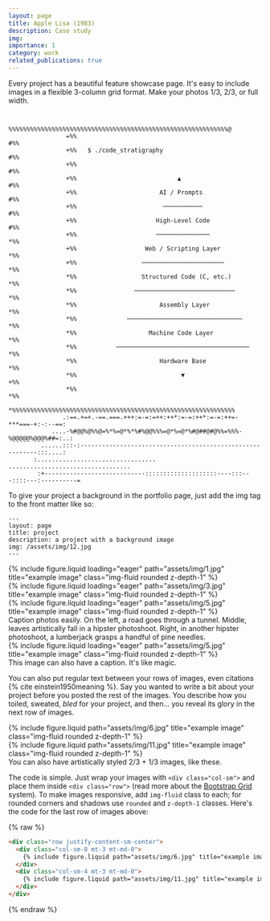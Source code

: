 ```yaml
---
layout: page
title: Apple Lisa (1983)
description: Case study
img:
importance: 1
category: work
related_publications: true
---
```


Every project has a beautiful feature showcase page.
It's easy to include images in a flexible 3-column grid format.
Make your photos 1/3, 2/3, or full width.

<div markdown="1" style="text-align: left;">

```text

                 %%%%%%%%%%%%%%%%%%%%%%%%%%%%%%%%%%%%%%%%%%%%%%%%%%%%%%%%%%%%%@
                =%%                                                         #%%
                +%%   $ ./code_stratigraphy                                 #%%
                +%%                                                         #%%
                +%%                            ▲                            #%%
                +%%                       AI / Prompts                      #%%
                +%%                        ───────────                      #%%
                +%%                      High-Level Code                    #%%
                +%%                      ───────────────                    *%%
                +%%                   Web / Scripting Layer                 *%%
                +%%                  ───────────────────────                *%%
                *%%                  Structured Code (C, etc.)              *%%
                *%%                ────────────────────────────             *%%
                *%%                       Assembly Layer                    *%%
                *%%              ────────────────────────────────           *%%
                *%%                    Machine Code Layer                   *%%
                *%%           ─────────────────────────────────────         *%%
                *%%                       Hardware Base                     *%%
                *%%                             ▼                           +%%
                *%%                                                         *%%
                *%%%%%%%%%%%%%%%%%%%%%%%%%%%%%%%%%%%%%%%%%%%%%%%%%%%%%%%%%%%%%%
               .:==.+=+.-==.===.+++:=-=:=++:++*:=-=:++*:=-=:++=-***===-+:-:--==:
            ....-%#@@%@%%@=%*%=@*%*%#%@@%%%=@*%=@*%#@##@#@%%=%%%-%@@@@@%@@@%##=:..:
         ......:::-:----------------------------------------------------------:::....:
       :.................................             ..................................
        :+----------------------------::::::::::::::::::::----:::---::::---:----------=

```

</div>

To give your project a background in the portfolio page, just add the img tag to the front matter like so:

    ---
    layout: page
    title: project
    description: a project with a background image
    img: /assets/img/12.jpg
    ---

<div class="row">
    <div class="col-sm mt-3 mt-md-0">
        {% include figure.liquid loading="eager" path="assets/img/1.jpg" title="example image" class="img-fluid rounded z-depth-1" %}
    </div>
    <div class="col-sm mt-3 mt-md-0">
        {% include figure.liquid loading="eager" path="assets/img/3.jpg" title="example image" class="img-fluid rounded z-depth-1" %}
    </div>
    <div class="col-sm mt-3 mt-md-0">
        {% include figure.liquid loading="eager" path="assets/img/5.jpg" title="example image" class="img-fluid rounded z-depth-1" %}
    </div>
</div>
<div class="caption">
    Caption photos easily. On the left, a road goes through a tunnel. Middle, leaves artistically fall in a hipster photoshoot. Right, in another hipster photoshoot, a lumberjack grasps a handful of pine needles.
</div>
<div class="row">
    <div class="col-sm mt-3 mt-md-0">
        {% include figure.liquid loading="eager" path="assets/img/5.jpg" title="example image" class="img-fluid rounded z-depth-1" %}
    </div>
</div>
<div class="caption">
    This image can also have a caption. It's like magic.
</div>

You can also put regular text between your rows of images, even citations {% cite einstein1950meaning %}.
Say you wanted to write a bit about your project before you posted the rest of the images.
You describe how you toiled, sweated, _bled_ for your project, and then... you reveal its glory in the next row of images.

<div class="row justify-content-sm-center">
    <div class="col-sm-8 mt-3 mt-md-0">
        {% include figure.liquid path="assets/img/6.jpg" title="example image" class="img-fluid rounded z-depth-1" %}
    </div>
    <div class="col-sm-4 mt-3 mt-md-0">
        {% include figure.liquid path="assets/img/11.jpg" title="example image" class="img-fluid rounded z-depth-1" %}
    </div>
</div>
<div class="caption">
    You can also have artistically styled 2/3 + 1/3 images, like these.
</div>

The code is simple.
Just wrap your images with `<div class="col-sm">` and place them inside `<div class="row">` (read more about the <a href="https://getbootstrap.com/docs/4.4/layout/grid/">Bootstrap Grid</a> system).
To make images responsive, add `img-fluid` class to each; for rounded corners and shadows use `rounded` and `z-depth-1` classes.
Here's the code for the last row of images above:

{% raw %}

```html
<div class="row justify-content-sm-center">
  <div class="col-sm-8 mt-3 mt-md-0">
    {% include figure.liquid path="assets/img/6.jpg" title="example image" class="img-fluid rounded z-depth-1" %}
  </div>
  <div class="col-sm-4 mt-3 mt-md-0">
    {% include figure.liquid path="assets/img/11.jpg" title="example image" class="img-fluid rounded z-depth-1" %}
  </div>
</div>
```

{% endraw %}

